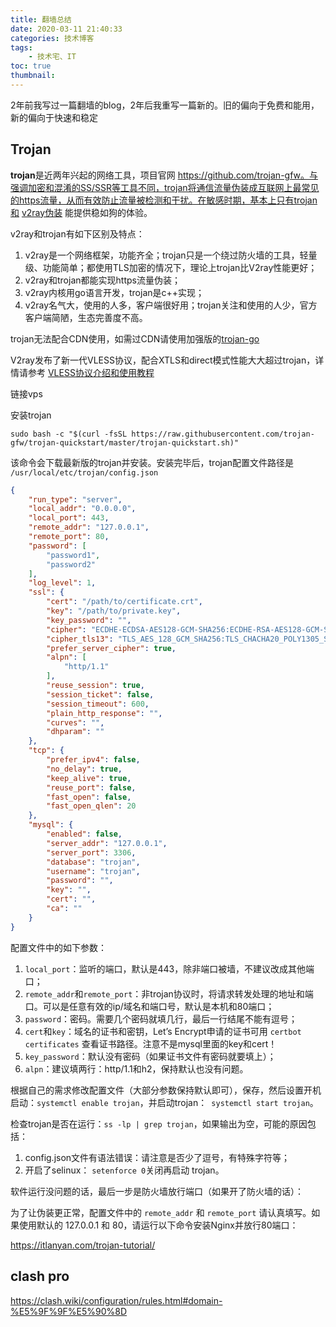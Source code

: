 ```yaml
---
title: 翻墙总结
date: 2020-03-11 21:40:33
categories: 技术博客
tags:
    - 技术宅、IT
toc: true
thumbnail: 
---
```


2年前我写过一篇翻墙的blog，2年后我重写一篇新的。旧的偏向于免费和能用，新的偏向于快速和稳定 

<!--more-->

## Trojan

**trojan**是近两年兴起的网络工具，项目官网 https://github.com/trojan-gfw。与强调加密和混淆的SS/SSR等工具不同，trojan将通信流量伪装成互联网上最常见的https流量，从而有效防止流量被检测和干扰。在敏感时期，基本上只有trojan和 [v2ray伪装](https://itlanyan.com/v2ray-traffic-mask/) 能提供稳如狗的体验。

v2ray和trojan有如下区别及特点：

1. v2ray是一个网络框架，功能齐全；trojan只是一个绕过防火墙的工具，轻量级、功能简单；都使用TLS加密的情况下，理论上trojan比V2ray性能更好；
2. v2ray和trojan都能实现https流量伪装；
3. v2ray内核用go语言开发，trojan是c++实现；
4. v2ray名气大，使用的人多，客户端很好用；trojan关注和使用的人少，官方客户端简陋，生态完善度不高。

trojan无法配合CDN使用，如需过CDN请使用加强版的[trojan-go](https://github.com/p4gefau1t/trojan-go)

V2ray发布了新一代VLESS协议，配合XTLS和direct模式性能大大超过trojan，详情请参考 [VLESS协议介绍和使用教程](https://itlanyan.com/introduce-v2ray-vless-protocol/)

链接vps

安装trojan

```shell
sudo bash -c "$(curl -fsSL https://raw.githubusercontent.com/trojan-gfw/trojan-quickstart/master/trojan-quickstart.sh)"
```

该命令会下载最新版的trojan并安装。安装完毕后，trojan配置文件路径是 `/usr/local/etc/trojan/config.json`

```json
{
    "run_type": "server",
    "local_addr": "0.0.0.0",
    "local_port": 443,
    "remote_addr": "127.0.0.1",
    "remote_port": 80,
    "password": [
        "password1",
        "password2"
    ],
    "log_level": 1,
    "ssl": {
        "cert": "/path/to/certificate.crt",
        "key": "/path/to/private.key",
        "key_password": "",
        "cipher": "ECDHE-ECDSA-AES128-GCM-SHA256:ECDHE-RSA-AES128-GCM-SHA256:ECDHE-ECDSA-AES256-GCM-SHA384:ECDHE-RSA-AES256-GCM-SHA384:ECDHE-ECDSA-CHACHA20-POLY1305:ECDHE-RSA-CHACHA20-POLY1305:DHE-RSA-AES128-GCM-SHA256:DHE-RSA-AES256-GCM-SHA384",
        "cipher_tls13": "TLS_AES_128_GCM_SHA256:TLS_CHACHA20_POLY1305_SHA256:TLS_AES_256_GCM_SHA384",
        "prefer_server_cipher": true,
        "alpn": [
            "http/1.1"
        ],
        "reuse_session": true,
        "session_ticket": false,
        "session_timeout": 600,
        "plain_http_response": "",
        "curves": "",
        "dhparam": ""
    },
    "tcp": {
        "prefer_ipv4": false,
        "no_delay": true,
        "keep_alive": true,
        "reuse_port": false,
        "fast_open": false,
        "fast_open_qlen": 20
    },
    "mysql": {
        "enabled": false,
        "server_addr": "127.0.0.1",
        "server_port": 3306,
        "database": "trojan",
        "username": "trojan",
        "password": "",
        "key": "",
        "cert": "",
        "ca": ""
    }
}
```

配置文件中的如下参数：

1.  `local_port`：监听的端口，默认是443，除非端口被墙，不建议改成其他端口；
2.  `remote_addr`和`remote_port`：非trojan协议时，将请求转发处理的地址和端口。可以是任意有效的ip/域名和端口号，默认是本机和80端口；
3. `password`：密码。需要几个密码就填几行，最后一行结尾不能有逗号；
4. `cert`和`key`：域名的证书和密钥，Let’s Encrypt申请的证书可用 `certbot certificates` 查看证书路径。注意不是mysql里面的key和cert！
5. `key_password`：默认没有密码（如果证书文件有密码就要填上）；
6. `alpn`：建议填两行：http/1.1和h2，保持默认也没有问题。

根据自己的需求修改配置文件（大部分参数保持默认即可），保存，然后设置开机启动：`systemctl enable trojan`，并启动trojan：` systemctl start trojan`。

检查trojan是否在运行：`ss -lp | grep trojan`，如果输出为空，可能的原因包括：

1. config.json文件有语法错误：请注意是否少了逗号，有特殊字符等；
2. 开启了selinux： `setenforce 0`关闭再启动 trojan。

软件运行没问题的话，最后一步是防火墙放行端口（如果开了防火墙的话）：

 为了让伪装更正常，配置文件中的 `remote_addr` 和 `remote_port` 请认真填写。如果使用默认的 127.0.0.1 和 80，请运行以下命令安装Nginx并放行80端口：

https://itlanyan.com/trojan-tutorial/

## clash pro

https://clash.wiki/configuration/rules.html#domain-%E5%9F%9F%E5%90%8D


